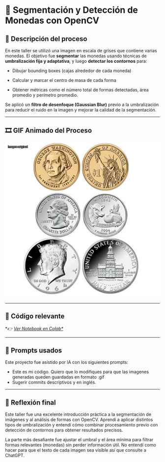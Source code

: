 # 🧪 Segmentación y Detección de Monedas con OpenCV

## 📖 Descripción del proceso

En este taller se utilizó una imagen en escala de grises que contiene varias monedas. El objetivo fue **segmentar** las monedas usando técnicas de **umbralización fija y adaptativa**, y luego **detectar los contornos** para:

-   Dibujar bounding boxes (cajas alrededor de cada moneda)
    
-   Calcular y marcar el centro de masa de cada forma
    
-   Obtener métricas como el número total de formas detectadas, área promedio y perímetro promedio.
    

Se aplicó un **filtro de desenfoque (Gaussian Blur)** previo a la umbralización para reducir el ruido en la imagen y mejorar la calidad de la segmentación.

----------

## 🎞️ GIF Animado del Proceso
![enter image description here](https://github.com/moviedoq/computacion-visual/blob/main/2025-05-05_taller_segmentacion_formas/deteccion_monedas.gif?raw=true)


----------

## 🧠 Código relevante

 **👉 [Ver Notebook en Colab*](https://colab.research.google.com/drive/1kpIic1odrGLvRT24zfCZqTOVe3lPH34e?usp=sharing)*

----------

## 🧩 Prompts usados
Este proyecto fue asistido por IA con los siguientes prompts:
- Este es mi código. Quiero que lo modifiques para que las imagenes generadas queden guardadas en formato .gif
-   Sugerir commits descriptivos y en inglés.
----------

## 💬 Reflexión final

Este taller fue una excelente introducción práctica a la segmentación de imágenes y al análisis de formas con OpenCV. Aprendí a aplicar distintos tipos de umbralización y entendí cómo combinar procesamiento previo con detección de contornos para obtener resultados precisos.

La parte más desafiante fue ajustar el umbral y el área mínima para filtrar formas relevantes (monedas) sin perder información útil. No entendí como hacer para que el texto de cada imagen sea visible así que consulte a ChatGPT.